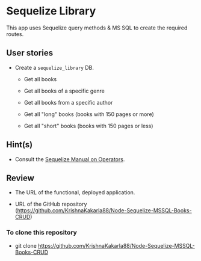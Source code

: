 # Sequelize Library

This app uses Sequelize query methods & MS SQL to create the required routes.

## User stories

* Create a `sequelize_library` DB.

  * Get all books

  * Get all books of a specific genre

  * Get all books from a specific author

  * Get all "long" books (books with 150 pages or more)

  * Get all "short" books (books with 150 pages or less)

## Hint(s)

* Consult the [Sequelize Manual on Operators](https://sequelize.org/master/manual/model-querying-basics.html#operators).


## Review

* The URL of the functional, deployed application.

* URL of the GitHub repository (https://github.com/KrishnaKakarla88/Node-Sequelize-MSSQL-Books-CRUD)

### To clone this repository
* git clone https://github.com/KrishnaKakarla88/Node-Sequelize-MSSQL-Books-CRUD